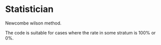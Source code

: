 # Statistician
Newcombe wilson method.

The code is suitable for cases where the rate in some stratum is 100% or 0%.


